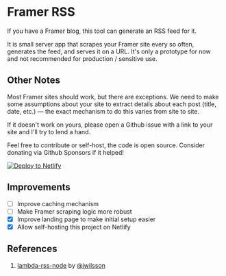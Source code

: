 # Framer RSS

If you have a Framer blog, this tool can generate an RSS feed for it.

It is small server app that scrapes your Framer site every so often, generates the feed, and serves it on a URL. It's only a prototype for now and not recommended for production / sensitive use.

## Other Notes

Most Framer sites should work, but there are exceptions. We need to make some assumptions about your site to extract details about each post (title, date, etc.) — the exact mechanism to do this varies from site to site.

If it doesn't work on yours, please open a Github issue with a link to your site and I'll try to lend a hand.

Feel free to contribute or self-host, the code is open source. Consider donating via Github Sponsors if it helped!

[![Deploy to Netlify](https://www.netlify.com/img/deploy/button.svg)](https://app.netlify.com/start/deploy?repository=https://github.com/clearlysid/framer-rss)

## Improvements

-   [ ] Improve caching mechanism
-   [ ] Make Framer scraping logic more robust
-   [x] Improve landing page to make initial setup easier
-   [x] Allow self-hosting this project on Netlify

## References

1. [lambda-rss-node](https://github.com/jwilsson/lambda-rss-node/tree/main) by [@jwilsson](https://github.com/jwilsson/)
